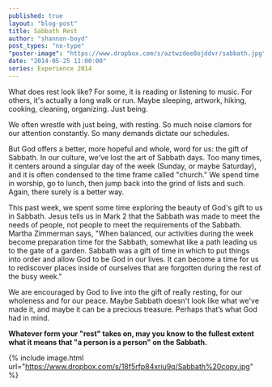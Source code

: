 ```yaml
---
published: true
layout: "blog-post"
title: Sabbath Rest
author: "shannon-boyd"
post_types: "no-type"
"poster-image": "https://www.dropbox.com/s/aztwzdee8ojddvr/sabbath.jpg"
date: "2014-05-25 11:00:00"
series: Experience 2014
---
```


What does rest look like? For some, it is reading or listening to music. For others, it's actually a long walk or run. Maybe sleeping, artwork, hiking, cooking, cleaning, organizing. Just being.
 
We often wrestle with just being, with resting. So much noise clamors for our attention constantly. So many demands dictate our schedules.
 
But God offers a better, more hopeful and whole, word for us: the gift of Sabbath. In our culture, we've lost the art of Sabbath days. Too many times, it centers around a singular day of the week (Sunday, or maybe Saturday), and it is often condensed to the time frame called "church." We spend time in worship, go to lunch, then jump back into the grind of lists and such. Again, there surely is a better way.
 
This past week, we spent some time exploring the beauty of God's gift to us in Sabbath. Jesus tells us in Mark 2 that the Sabbath was made to meet the needs of people, not people to meet the requirements of the Sabbath. Martha Zimmerman says, "When balanced, our activities during the week become preparation time for the Sabbath, somewhat like a path leading us to the gate of a garden. Sabbath was a gift of time in which to put things into order and allow God to be God in our lives. It can become a time for us to rediscover places inside of ourselves that are forgotten during the rest of the busy week."
 
We are encouraged by God to live into the gift of really resting, for our wholeness and for our peace. Maybe Sabbath doesn't look like what we've made it, and maybe it can be a precious treasure. Perhaps that’s what God had in mind.   
 
**Whatever form your "rest" takes on, may you know to the fullest extent what it means that "a person is a person" on the Sabbath.**

{% include image.html url="https://www.dropbox.com/s/18f5rfp84xriu9q/Sabbath%20copy.jpg" %}
